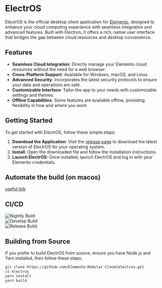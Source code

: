 # ElectrOS

ElectrOS is the official desktop client application for [Elemento](https://elemento.cloud), designed to enhance your cloud computing experience with seamless integration and advanced features. Built with Electron, it offers a rich, native user interface that bridges the gap between cloud resources and desktop convenience.

## Features

- **Seamless Cloud Integration**: Directly manage your Elemento cloud resources without the need for a web browser.
- **Cross-Platform Support**: Available for Windows, macOS, and Linux.
- **Advanced Security**: Incorporates the latest security protocols to ensure your data and operations are safe.
- **Customizable Interface**: Tailor the app to your needs with customizable settings and themes.
- **Offline Capabilities**: Some features are available offline, providing flexibility in how and where you work.

## Getting Started

To get started with ElectrOS, follow these simple steps:

1. **Download the Application**: Visit the [release page](https://github.com/Elemento-Modular-Cloud/elemento-gui-1.0.5/releases/tag/v1.0.3) to download the latest version of ElectrOS for your operating system.
2. **Install**: Open the downloaded file and follow the installation instructions.
3. **Launch ElectrOS**: Once installed, launch ElectrOS and log in with your Elemento credentials.

## Automate the build (on macos)

[useful link](https://hackmd.io/@fferrando/rkpHytli0)

## CI/CD
![Nightly Build](https://github.com/Elemento-Modular-Cloud/elemento-gui/actions/workflows/nightly.yml/badge.svg?branch=develop) <br>
![Develop Build](https://github.com/Elemento-Modular-Cloud/elemento-gui/actions/workflows/beta.yml/badge.svg) <br>
![Release Build](https://github.com/Elemento-Modular-Cloud/elemento-gui/actions/workflows/release.yml/badge.svg?branch=main)


## Building from Source

If you prefer to build ElectrOS from source, ensure you have Node.js and Yarn installed, then follow these steps:

```sh
git clone https://github.com/Elemento-Modular-Cloud/electros.git
cd electros
yarn install
yarn build
```
